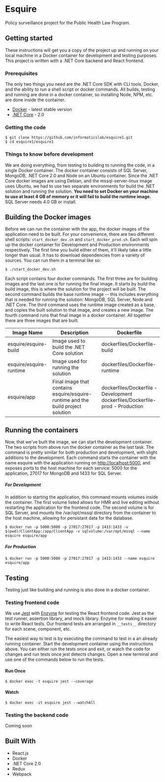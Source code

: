 # Esquire
Policy surveillance project for the Public Health Law Program.

## Getting started
These instructions will get you a copy of the project up and running on your local machine in a Docker container for 
development and testing purposes. This project is written with a .NET Core backend and React frontend. 

### Prerequisites
The only two things you need are the .NET Core SDK with CLI tools, Docker, and the ability to run a shell script or docker
commands. All builds, testing and running are done in a docker container, so installing Node, NPM, etc. are done inside the container.
 
* [Docker](https://docs.docker.com/engine/installation/ "Installing Docker") - latest stable version
* [.NET Core](https://www.microsoft.com/net/download/core#/sdk) - 2.0

### Getting the code
```
$ git clone https://github.com/informaticslab/esquire1.git
$ cd esquire1/esquire1
```

### Things to know before development
We are doing everything, from testing to building to running the code, in a single Docker container. The docker container consists
of SQL Server, MongoDB, .NET Core 2.0 and Node on an Ubuntu container. Since the .NET Core docker images are using Debian, 
and the mssql-server-linux image uses Ubuntu, we had to use two separate environments for build the .NET solution and running
the solution. **You need to set Docker on your machine to use at least 4 GB of memory or it will fail to build the runtime image.**
SQL Server needs 4.0 GB or install. 


## Building the Docker images
Before we can run the container with the app, the docker images of the application need to be built. For your convenience,
there are two different shell scripts: <code>start_docker_dev.sh</code> and <code>start_docker_prod.sh</code>. Each will spin up the docker container
for Development and Production environments respectively. The first time you build either of them, it'll likely take a little 
longer than usual. It has to download dependencies from a variety of sources. You can run them in a terminal like so:
```
$ ./start_docker_dev.sh
```

Each script contains four docker commands. The first three are for building images and the last one is for running the 
final image. It starts by build the build image, this is where the solution for the project will be built. The second command
builds the base runtime image -- this includes everything that is needed for running the solution: MongoDB, SQL Server, Node and 
.NET Core. The third command uses the runtime image created as a base, and copies the built solution to that image, and creates 
a new image. The fourth command runs that final image in a docker container. All together there are three images that are built.

| Image Name | Description | Dockerfile |
| ---------- | ----------- | --------------- |
| esquire/esquire-build | Image used to build the .NET Core solution | dockerfiles/Dockerfile-build
| esquire/esquire-runtime | Image used for running the solution | dockerfiles/Dockerfile-runtime
| esquire/app | Final image that contains esquire/esquire-runtime and the build project solution | dockerfiles/Dockerfile - Development <br> dockerfiles/Dockerfile-prod - Production

## Running the containers
Now, that we've built the image, we can start the development container. The two scripts from above run the docker container 
as the last task. The command is pretty similar for both production and development, with slight additions to the development. 
Each command starts the container with the name esquire with the application running on <http://localhost:5000>, and exposes 
ports to the host machine for each service: 5000 for the application, 27017 for MongoDB and 1433 for SQL Server. 

##### For Development
In addition to starting the application, this command mounts volumes inside the container. The first volume listed allows 
for HMR and live editing without restarting the application for the frontend code. The second volume is for SQL Server, and
mounts the /var/opt/mssql directory from the container to the host machine, allowing for persistant data for the database. 

```
$ docker run -p 5000:5000 -p 27017:27017 -p 1433:1433 -v $(pwd)/ClientApp:/app/ClientApp -v sqlvolume:/var/opt/mssql --name esquire esquire/app
```

##### For Production
```
$ docker run -p 5000:5000 -p 27017:27017 -p 1433:1433 --name esquire esquire/app
```

## Testing
Testing just like building and running is also done in a docker container. 

### Testing frontend code
We use [Jest]( https://facebook.github.io/jest/) with [Enzyme](http://airbnb.io/enzyme/) for testing the React frontend code. 
Jest as the test runner, assertion library, and mock library. Enzyme for making it easier to write React tests. Our frontend
tests are arranged in <code>\_\_tests\_\_</code> directory for each scene, component, etc.

The easiest way to test is by executing the command to test in a an already running container.
Start the development container using the instructions above. You can either run the tests once and exit, or watch the 
code for changes and run tests once jest detects changes. Open a new terminal and use one of the commands below to run 
the tests.

#### Run Once
```
$ docker exec -t esquire jest --coverage
```

#### Watch 
```
$ docker exec -it esquire jest --watchAll
```

### Testing the backend code
Coming soon

## Built With
* React.js
* Docker
* .NET Core 2.0
* Redux
* Webpack
